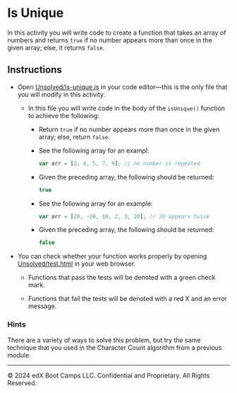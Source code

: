 # Is Unique

In this activity you will write code to create a function that takes an array of numbers and returns `true` if no number appears more than once in the given array; else, it returns `false`.

## Instructions

* Open [Unsolved/is-unique.js](Unsolved/is-unique.js) in your code editor&mdash;this is the only file that you will modify in this activity.

  * In this file you will write code in the body of the `isUnique()` function to achieve the following:

    * Return `true` if no number appears more than once in the given array; else, return `false`.

    * See the following array for an exampl:

      ```js
      var arr = [3, 4, 5, 7, 9]; // no number is repeated
      ```

    * Given the preceding array, the following should be returned:

      ```js
      true
      ```

    * See the following array for an example:

      ```js
      var arr = [20, -20, 18, 2, 3, 20]; // 20 appears twice
      ```

    * Given the preceding array, the following should be returned:

      ```js
      false
      ```

* You can check whether your function works properly by opening [Unsolved/test.html](Unsolved/test.html) in your web browser.

  * Functions that pass the tests will be denoted with a green check mark.

  * Functions that fail the tests will be denoted with a red X and an error message.

### Hints

There are a variety of ways to solve this problem, but try the same technique that you used in the Character Count algorithm from a previous module.

---

© 2024 edX Boot Camps LLC. Confidential and Proprietary. All Rights Reserved.
